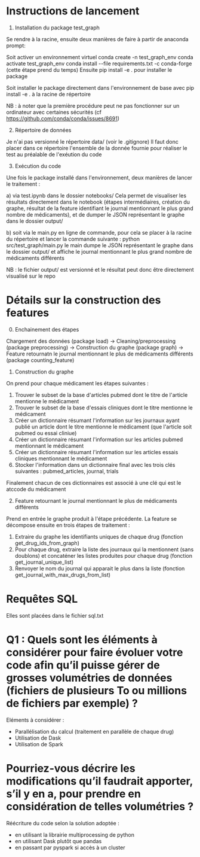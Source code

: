 # Instructions de lancement

1. Installation du package test_graph

Se rendre à la racine, ensuite deux manières de faire 
à partir de anaconda prompt:

Soit activer un environnement virtuel
    conda create -n test_graph_env 
    conda activate test_graph_env
    conda install --file requirements.txt -c conda-forge (cette étape prend du temps)
Ensuite pip install -e . pour installer le package

Soit installer le package directement dans l'environnement de base avec 
pip install -e . à la racine de répertoire

NB : à noter que la première procédure peut ne pas fonctionner sur un ordinateur
avec certaines sécurités (cf https://github.com/conda/conda/issues/8691)

2. Répertoire de données

Je n'ai pas versionné le répertoire data/ (voir le .gitignore)
Il faut donc placer dans ce répertoire l'ensemble de la donnée fournie 
pour réaliser le test au préalable de l'exéution du code

3. Exécution du code

Une fois le package installé dans l'environnement, deux manières de lancer le traitement :

a) via test.ipynb dans le dossier notebooks/
Cela permet de visualiser les résultats directement dans le notebook
(étapes intermédiaires, création du graphe, résultat de la feature
identifiant le journal mentionnant le plus grand nombre de médicaments),
et de dumper le JSON représentant le graphe dans le dossier output/

b) soit via le main.py en ligne de commande, pour cela
se placer à la racine du répertoire et lancer la commande suivante :
python src/test_graph/main.py
le main dumpe le JSON représentant le graphe dans le dossier output/
et affiche le journal mentionnant le plus grand nombre de médicaments différents

NB : le fichier output/ est versionné et le résultat peut donc être 
directement visualisé sur le repo

# Détails sur la construction des features

0. Enchainement des étapes

Chargement des données (package load) -> 
Cleaning/preprocessing (package preprocessing) ->
Construction du graphe (package graph) ->
Feature retournatn le journal mentionnant le plus de médicaments différents (package counting_feature)

1. Construction du graphe

On prend pour chaque médicament les étapes suivantes :
1. Trouver le subset de la base d'articles pubmed 
dont le titre de l'article mentionne le médicament
2. Trouver le subset de la base d'essais cliniques 
dont le titre mentionne le médicament
3. Créer un dictionnaire résumant l'information sur les journaux
ayant publié un article dont le titre mentionne le médicament
(que l'article soit pubmed ou essai cliniue)
4. Créer un dictionnaire résumant l'information sur les articles
pubmed mentionnant le médicament
5. Créer un dictionnaire résumant l'information sur les articles
essais cliniques mentionnant le médicament
6. Stocker l'information dans un dictionnaire final avec les trois clés suivantes :
pubmed_articles, journal, trials

Finalement chacun de ces dictionnaires est associé à une clé qui est
le atccode du médicament

2. Feature retournant le journal mentionnant le plus de médicaments différents

Prend en entrée le graphe produit à l'étape précédente. 
La feature se décompose ensuite en trois étapes de traitement :
1. Extraire du graphe les identifiants uniques de chaque drug (fonction get_drug_ids_from_graph)
2. Pour chaque drug, extraire la liste des journaux qui la mentionnent (sans doublons) et concaténer 
les listes produites pour chaque drug (fonction get_journal_unique_list)
3. Renvoyer le nom du journal qui apparait le plus dans la liste (fonction get_journal_with_max_drugs_from_list)


# Requêtes SQL

Elles sont placées dans le fichier sql.txt

# Q1 : Quels sont les éléments à considérer pour faire évoluer votre code afin qu’il puisse gérer de grosses volumétries de données (fichiers de plusieurs To ou millions de fichiers par exemple) ?

Eléments à considérer :
- Parallélisation du calcul (traitement en parallèle de chaque drug)
- Utilisation de Dask 
- Utilisation de Spark

# Pourriez-vous décrire les modifications qu’il faudrait apporter, s’il y en a, pour prendre en considération de telles volumétries ?

Réécriture du code selon la solution adoptée :
- en utilisant la librairie multiprocessing de python
- en utilisant Dask plutôt que pandas
- en passant par pyspark si accès à un cluster